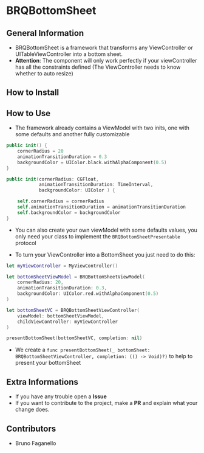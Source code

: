 # BRQBottomSheet

## General Information

* BRQBottomSheet is a framework that transforms any ViewController or UITableViewController into a bottom sheet.
* **Attention**: The component will only work perfectly if your viewController has all the constraints defined (The ViewController needs to know whether to auto resize)

## How to Install

## How to Use 
* The framework already contains a ViewModel with two inits, one with some defaults and another fully customizable

```swift
public init() {
    cornerRadius = 20
    animationTransitionDuration = 0.3
    backgroundColor = UIColor.black.withAlphaComponent(0.5)
}

public init(cornerRadius: CGFloat,
            animationTransitionDuration: TimeInterval,
            backgroundColor: UIColor ) {

    self.cornerRadius = cornerRadius
    self.animationTransitionDuration = animationTransitionDuration
    self.backgroundColor = backgroundColor
}
``` 
* You can also create your own viewModel with some defaults values, you only need your class to implement the 
```BRQBottomSheetPresentable``` protocol

* To turn your ViewController into a BottomSheet you just need to do this:

``` swift
let myViewController = MyViewController()

let bottomSheetViewModel = BRQBottomSheetViewModel(
    cornerRadius: 20,
    animationTransitionDuration: 0.3,
    backgroundColor: UIColor.red.withAlphaComponent(0.5)
)

let bottomSheetVC = BRQBottomSheetViewController(
    viewModel: bottomSheetViewModel,
    childViewController: myViewController
)

presentBottomSheet(bottomSheetVC, completion: nil)
```
* We create a ```func presentBottomSheet(_ bottomSheet: BRQBottomSheetViewController, completion: (() -> Void)?)``` to help to present your bottomSheet

## Extra Informations
* If you have any trouble open a **Issue**
* If you want to contribute to the project, make a **PR** and explain what your change does.

## Contributors
* Bruno Faganello
